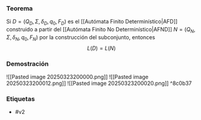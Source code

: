 ### Teorema
Si $D = (Q_D, Σ, δ_D, {q_0} , F_D )$  es el  [[Autómata Finito Determinístico|AFD]] construido a partir del [[Autómata Finito No Determinístico|AFND]] $N = (Q_N, Σ, δ_N, q_0 , F_N )$ por la construcción del subconjunto, entonces $$L(D)=L(N)$$
### Demostración
![[Pasted image 20250323200000.png]]
![[Pasted image 20250323200012.png]]
![[Pasted image 20250323200020.png]] ^8c0b37
### Etiquetas 
- #v2 
